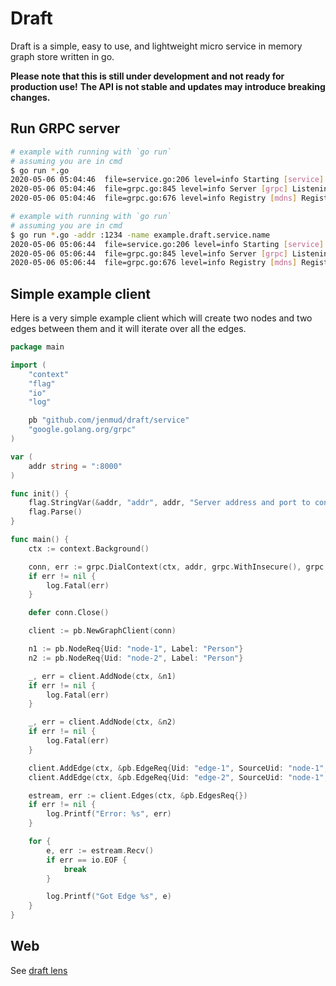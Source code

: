# Draft

Draft is a simple, easy to use, and lightweight micro service in memory graph store written in go.

**Please note that this is still under development and not ready for production use!**
**The API is not stable and updates may introduce breaking changes.**

## Run GRPC server

```bash
# example with running with `go run`
# assuming you are in cmd
$ go run *.go
2020-05-06 05:04:46  file=service.go:206 level=info Starting [service] draft.srv
2020-05-06 05:04:46  file=grpc.go:845 level=info Server [grpc] Listening on [::]:40921
2020-05-06 05:04:46  file=grpc.go:676 level=info Registry [mdns] Registering node: draft.srv-df0497ec-83c6-46f9-83ed-183d0e1801da
```


```bash
# example with running with `go run`
# assuming you are in cmd
$ go run *.go -addr :1234 -name example.draft.service.name
2020-05-06 05:06:44  file=service.go:206 level=info Starting [service] example.draft.service.name
2020-05-06 05:06:44  file=grpc.go:845 level=info Server [grpc] Listening on [::]:1234
2020-05-06 05:06:44  file=grpc.go:676 level=info Registry [mdns] Registering node: example.draft.service.name-14b61530-fcd8-4e43-860b-b0f842298094
```

## Simple example client

Here is a very simple example client which will create two nodes and two edges between them
and it will iterate over all the edges.

```go
package main

import (
	"context"
	"flag"
	"io"
	"log"

	pb "github.com/jenmud/draft/service"
	"google.golang.org/grpc"
)

var (
	addr string = ":8000"
)

func init() {
	flag.StringVar(&addr, "addr", addr, "Server address and port to connect to.")
	flag.Parse()
}

func main() {
	ctx := context.Background()

	conn, err := grpc.DialContext(ctx, addr, grpc.WithInsecure(), grpc.WithBlock())
	if err != nil {
		log.Fatal(err)
	}

	defer conn.Close()

	client := pb.NewGraphClient(conn)

	n1 := pb.NodeReq{Uid: "node-1", Label: "Person"}
	n2 := pb.NodeReq{Uid: "node-2", Label: "Person"}

	_, err = client.AddNode(ctx, &n1)
	if err != nil {
		log.Fatal(err)
	}

	_, err = client.AddNode(ctx, &n2)
	if err != nil {
		log.Fatal(err)
	}

	client.AddEdge(ctx, &pb.EdgeReq{Uid: "edge-1", SourceUid: "node-1", Label: "knows", TargetUid: "node-1"})
	client.AddEdge(ctx, &pb.EdgeReq{Uid: "edge-2", SourceUid: "node-1", Label: "likes", TargetUid: "node-2"})

	estream, err := client.Edges(ctx, &pb.EdgesReq{})
	if err != nil {
		log.Printf("Error: %s", err)
	}

	for {
		e, err := estream.Recv()
		if err == io.EOF {
			break
		}

		log.Printf("Got Edge %s", e)
	}
}
```

## Web

See [draft lens](https://github.com/jenmud/draft-lens)
